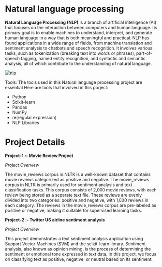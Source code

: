 # Natural language processing

**Natural Language Processing (NLP)** is a branch of artificial intelligence (AI) that focuses on the interaction between computers and human language. Its primary goal is to enable machines to understand, interpret, and generate human language in a way that is both meaningful and practical. NLP has found applications in a wide range of fields, from machine translation and sentiment analysis to chatbots and speech recognition. It involves various tasks, such as tokenization (breaking text into words or phrases), part-of-speech tagging, named entity recognition, and syntactic and semantic analysis, all of which contribute to the understanding of natural language.

![nlp](https://github.com/JAbhi09/Data-Science/assets/143057373/b3a54b86-639f-4cf9-b945-55b7f898b8bc)

Tools: The tools used in this Natural language processing project are essential Here are tools that involved in this porject:

- Python
- Scikit-learn
- Pandas
- NumPy
- re(regular expression)
- NLP Libraries

# Project Details

**Project-1 :- Movie Review Project**

*Project Overview*

The movie_reviews corpus in NLTK is a well-known dataset that contains movie reviews categorized as positive and negative. The movie_reviews corpus in NLTK is primarily used for sentiment analysis and text classification tasks. This corpus consists of 2,000 movie reviews, with each review being stored as a separate text file. These reviews are evenly divided into two categories: positive and negative, with 1,000 reviews in each category. The reviews in the movie_reviews corpus are pre-labeled as positive or negative, making it suitable for supervised learning tasks.


**Project-2 :- Twitter US airline sentiment analysis**

*Project Overview*

This project demonstrates a text sentiment analysis application using Support Vector Machines (SVM) and the scikit-learn library. Sentiment analysis, also known as opinion mining, is the process of determining the sentiment or emotional tone expressed in text data. In this project, we focus on classifying text as positive, negative, or neutral based on its sentiment.

